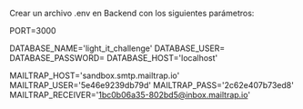 Crear un archivo .env en Backend con los siguientes parámetros:

PORT=3000

DATABASE_NAME='light_it_challenge'
DATABASE_USER=
DATABASE_PASSWORD=
DATABASE_HOST='localhost'

MAILTRAP_HOST='sandbox.smtp.mailtrap.io'
MAILTRAP_USER='5e46e9239db79d'
MAILTRAP_PASS='2c62e407b73ed8'
MAILTRAP_RECEIVER='1bc0b06a35-802bd5@inbox.mailtrap.io'
